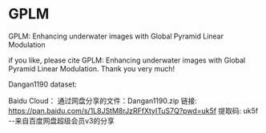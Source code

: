 # GPLM
GPLM: Enhancing underwater images with Global Pyramid Linear Modulation

if you like, please cite GPLM: Enhancing underwater images with Global Pyramid Linear Modulation.
Thank you very much!

Dangan1190 dataset:

Baidu Cloud：
通过网盘分享的文件：Dangan1190.zip
链接: https://pan.baidu.com/s/1L8JStM8rJzRFfXtyITuS7Q?pwd=uk5f 提取码: uk5f 
--来自百度网盘超级会员v3的分享

